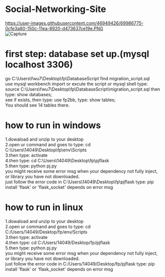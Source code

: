 # Social-Networking-Site<br/>
https://user-images.githubusercontent.com/46949426/69986775-0cfe3a80-150c-11ea-8920-d473637ce19e.PNG<br/>
![Capture](https://user-images.githubusercontent.com/46949426/69986850-34550780-150c-11ea-93ca-c7a95d53ba97.PNG)<br/>

# first step: database set up.(mysql localhost 3306)<br/>
go C:\Users\fwu7\Desktop\fp\DatabaseScript   find migration_script.sql<br/>
use mysql workbench import or excute the script or mysql shell type: source C:\Users\fwu7\Desktop\fp\DatabaseScript\migration_script.sql
then type: show databases;<br/>
see if exists, then type: use fp2bb, type: show tables;<br/>
You should see 14 tables there.<br/>

# how to run in windows<br/>
1.dowaload and unzip to your desktop<br/>
2.open ur command and goes to type: cd C:\Users\14049\Desktop\fp\env\Scripts<br/>
3.then type: activate<br/>
4.then type: cd C:\Users\14049\Desktop\fp\pjflask<br/>
5.then type: python pj.py<br/>
you might receive some error msg when your dependency not fully inject, or library you have not downloaded.<br/>
just follow the error code in C:\Users\14049\Desktop\fp\pjflask type: pip install 'flask' or 'flask_socket' depends on error msg<br/>

# how to run in linux<br/>
1.dowaload and unzip to your desktop<br/>
2.open ur command and goes to type: cd C:/Users/14049/Desktop/fp/env/Scripts<br/>
3.then type: activate<br/>
4.then type: cd C:/Users/14049/Desktop/fp/pjflask<br/>
5.then type: python pj.py<br/>
you might receive some error msg when your dependency not fully inject, or library you have not downloaded.<br/>
just follow the error code in C:/Users/14049/Desktop/fp/pjflask type: pip install 'flask' or 'flask_socket' depends on error msg<br/>
